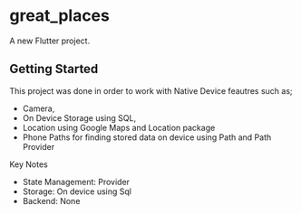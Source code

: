 # great_places

A new Flutter project.

## Getting Started

This project was done in order to work with Native Device feautres such as;
- Camera, 
- On Device Storage using SQL,
- Location using Google Maps and Location package
- Phone Paths for finding stored data on device using Path and Path Provider

Key Notes
- State Management: Provider
- Storage: On device using Sql
- Backend: None
